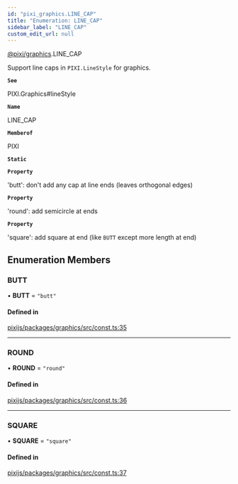 ```yaml
---
id: "pixi_graphics.LINE_CAP"
title: "Enumeration: LINE_CAP"
sidebar_label: "LINE_CAP"
custom_edit_url: null
---
```


[@pixi/graphics](../modules/pixi_graphics.md).LINE_CAP

Support line caps in `PIXI.LineStyle` for graphics.

**`See`**

PIXI.Graphics#lineStyle

**`Name`**

LINE_CAP

**`Memberof`**

PIXI

**`Static`**

**`Property`**

'butt': don't add any cap at line ends (leaves orthogonal edges)

**`Property`**

'round': add semicircle at ends

**`Property`**

'square': add square at end (like `BUTT` except more length at end)

## Enumeration Members

### BUTT

• **BUTT** = ``"butt"``

#### Defined in

[pixijs/packages/graphics/src/const.ts:35](https://github.com/pixijs/pixijs/blob/2194fe5c5/packages/graphics/src/const.ts#L35)

___

### ROUND

• **ROUND** = ``"round"``

#### Defined in

[pixijs/packages/graphics/src/const.ts:36](https://github.com/pixijs/pixijs/blob/2194fe5c5/packages/graphics/src/const.ts#L36)

___

### SQUARE

• **SQUARE** = ``"square"``

#### Defined in

[pixijs/packages/graphics/src/const.ts:37](https://github.com/pixijs/pixijs/blob/2194fe5c5/packages/graphics/src/const.ts#L37)
